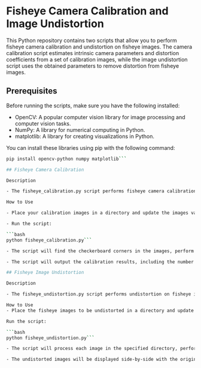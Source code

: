 # Fisheye Camera Calibration and Image Undistortion

This Python repository contains two scripts that allow you to perform fisheye camera calibration and undistortion on fisheye images. The camera calibration script estimates intrinsic camera parameters and distortion coefficients from a set of calibration images, while the image undistortion script uses the obtained parameters to remove distortion from fisheye images.

## Prerequisites

Before running the scripts, make sure you have the following installed:

- OpenCV: A popular computer vision library for image processing and computer vision tasks.
- NumPy: A library for numerical computing in Python.
- matplotlib: A library for creating visualizations in Python.

You can install these libraries using pip with the following command:

```bash 
pip install opencv-python numpy matplotlib```

## Fisheye Camera Calibration

Description

- The fisheye_calibration.py script performs fisheye camera calibration using OpenCV to obtain intrinsic camera parameters, distortion coefficients, and camera matrix for a fisheye camera. The calibration is based on a set of images of a checkerboard pattern.

How to Use

- Place your calibration images in a directory and update the images variable in the script with the path to your image directory. The images should contain a checkerboard pattern with the specified dimensions in the CHECKERBOARD variable (6x9 in this case).

- Run the script:

```bash
python fisheye_calibration.py```

- The script will find the checkerboard corners in the images, perform subpixel refinement, and perform camera calibration to estimate the intrinsic and distortion parameters.

- The script will output the calibration results, including the number of valid images used for calibration (N_OK), the dimensions of the images (DIM), the camera matrix (K), and the distortion coefficients (D).

## Fisheye Image Undistortion

Description

- The fisheye_undistortion.py script performs undistortion on fisheye images using the intrinsic camera parameters and distortion coefficients obtained from fisheye camera calibration. The undistorted images are then displayed side-by-side with the original images for comparison.

How to Use
- Place the fisheye images to be undistorted in a directory and update the image_dir variable in the script with the path to your image directory.

Run the script:

```bash
python fisheye_undistortion.py```

- The script will process each image in the specified directory, perform undistortion, and save the undistorted images in a new directory.

- The undistorted images will be displayed side-by-side with the original images for visual comparison. The undistorted images will have reduced distortion caused by the fisheye lens.
